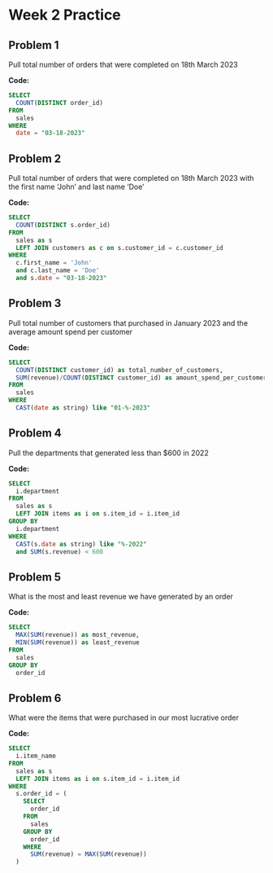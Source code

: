 # Week 2 Practice

## Problem 1

Pull total number of orders that were completed on 18th March 2023

__Code:__

```sql
SELECT
  COUNT(DISTINCT order_id)
FROM
  sales
WHERE
  date = "03-18-2023"
```

## Problem 2

Pull total number of orders that were completed on 18th March 2023 with the first name ‘John’ and last name ‘Doe’

__Code:__

```sql
SELECT
  COUNT(DISTINCT s.order_id)
FROM
  sales as s
  LEFT JOIN customers as c on s.customer_id = c.customer_id
WHERE
  c.first_name = 'John'
  and c.last_name = 'Doe'
  and s.date = "03-18-2023"
```

## Problem 3

Pull total number of customers that purchased in January 2023 and the average amount spend per customer

__Code:__

```sql
SELECT
  COUNT(DISTINCT customer_id) as total_number_of_customers,
  SUM(revenue)/COUNT(DISTINCT customer_id) as amount_spend_per_customer
FROM
  sales 
WHERE
  CAST(date as string) like "01-%-2023"
```

## Problem 4

Pull the departments that generated less than $600 in 2022

__Code:__

```sql
SELECT
  i.department
FROM
  sales as s
  LEFT JOIN items as i on s.item_id = i.item_id
GROUP BY
  i.department
WHERE
  CAST(s.date as string) like "%-2022"
  and SUM(s.revenue) < 600
```

## Problem 5

What is the most and least revenue we have generated by an order

__Code:__

```sql
SELECT
  MAX(SUM(revenue)) as most_revenue,
  MIN(SUM(revenue)) as least_revenue
FROM
  sales
GROUP BY
  order_id

```

## Problem 6

What were the items that were purchased in our most lucrative order

__Code:__

```sql
SELECT
  i.item_name
FROM
  sales as s
  LEFT JOIN items as i on s.item_id = i.item_id
WHERE
  s.order_id = (
    SELECT
      order_id
    FROM
      sales
    GROUP BY
      order_id
    WHERE
      SUM(revenue) = MAX(SUM(revenue))
  )
```


